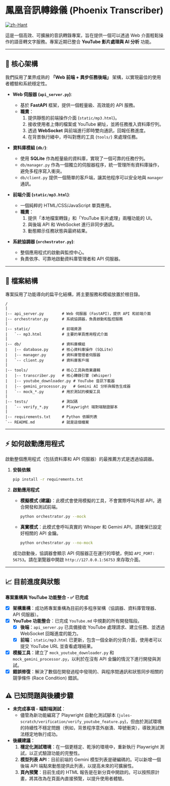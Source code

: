 # 鳳凰音訊轉錄儀 (Phoenix Transcriber)

[![zh-Hant](https://img.shields.io/badge/language-繁體中文-blue.svg)](README.md)

這是一個高效、可擴展的音訊轉錄專案，旨在提供一個可以透過 Web 介面輕鬆操作的語音轉文字服務。專案近期已整合 **YouTube 影片處理與 AI 分析** 功能。

---

## 🚀 核心架構

我們採用了業界成熟的 **「Web 前端 + 異步任務後端」** 架構，以實現最佳的使用者體驗和系統穩定性。

*   **Web 伺服器 (`api_server.py`)**:
    *   基於 **FastAPI** 框架，提供一個輕量級、高效能的 API 服務。
    *   **職責**：
        1.  提供靜態的前端操作介面 (`static/mp3.html`)。
        2.  接收使用者上傳的檔案或 YouTube 網址，並將任務推入資料庫佇列。
        3.  透過 **WebSocket** 與前端進行即時雙向通訊，回報任務進度。
        4.  在背景執行緒中，呼叫對應的工具 (`tools/`) 來處理任務。

*   **資料庫模組 (`db/`)**:
    *   使用 **SQLite** 作為輕量級的資料庫，實現了一個可靠的任務佇列。
    *   `db/manager.py` 作為一個獨立的伺服器程序，統一管理所有資料庫操作，避免多程序寫入衝突。
    *   `db/client.py` 提供一個簡單的客戶端，讓其他程序可以安全地與 `manager` 通訊。

*   **前端介面 (`static/mp3.html`)**:
    *   一個純粹的 HTML/CSS/JavaScript 單頁應用。
    *   **職責**：
        1.  提供「本地檔案轉錄」和「YouTube 影片處理」兩種功能的 UI。
        2.  與後端 API 和 WebSocket 進行非同步通訊。
        3.  動態顯示任務狀態與最終結果。

*   **系統協調器 (`orchestrator.py`)**:
    *   整個應用程式的啟動與監控中心。
    *   負責依序、可靠地啟動資料庫管理者和 API 伺服器。

---

## 📁 檔案結構

專案採用了功能導向的扁平化結構，將主要服務和模組放置於根目錄。

```
/
|
|-- api_server.py        # Web 伺服器 (FastAPI)，提供 API 和前端介面
|-- orchestrator.py      # 系統協調器，負責啟動和監控服務
|
|-- static/              # 前端資源
|   `-- mp3.html         # 主要的單頁應用程式介面
|
|-- db/                  # 資料庫模組
|   |-- database.py      # 核心資料庫操作 (SQLite)
|   |-- manager.py       # 資料庫管理者伺服器
|   `-- client.py        # 資料庫客戶端
|
|-- tools/               # 核心工具與商業邏輯
|   |-- transcriber.py   # 核心轉錄引擎 (Whisper)
|   |-- youtube_downloader.py # YouTube 音訊下載器
|   |-- gemini_processor.py   # Gemini AI 分析與報告生成器
|   `-- mock_*.py        # 用於測試的模擬工具
|
|-- tests/               # 測試碼
|   `-- verify_*.py      # Playwright 端對端驗證腳本
|
|-- requirements.txt     # Python 依賴列表
`-- README.md            # 就是這個檔案
```

---

## ⚡️ 如何啟動應用程式

啟動整個應用程式（包括資料庫和 API 伺服器）的最推薦方式是透過協調器。

1.  **安裝依賴**
    ```bash
    pip install -r requirements.txt
    ```

2.  **啟動應用程式**
    *   **模擬模式 (建議)**：此模式會使用模擬的工具，不會實際呼叫外部 API，適合開發和測試前端。
        ```bash
        python orchestrator.py --mock
        ```
    *   **真實模式**：此模式會呼叫真實的 Whisper 和 Gemini API，請確保已設定好相關的 API 金鑰。
        ```bash
        python orchestrator.py --no-mock
        ```

    成功啟動後，協調器會顯示 API 伺服器正在運行的埠號，例如 `API_PORT: 56753`。請在瀏覽器中開啟 `http://127.0.0.1:56753` 來存取介面。

---

## 📈 目前進度與狀態

**專案重構與 YouTube 功能整合 - ✅ 已完成**

*   [x] **架構重構**：成功將專案重構為目前的多程序架構（協調器、資料庫管理器、API 伺服器）。
*   [x] **YouTube 功能整合**：已完成 `YouTube.md` 中規劃的所有開發階段。
    *   [x] **後端**：`api_server.py` 已具備接收 YouTube 處理請求、建立任務、並透過 WebSocket 回報進度的能力。
    *   [x] **前端**：`static/mp3.html` 已更新，包含一個全新的分頁介面，使用者可以提交 YouTube URL 並查看處理結果。
*   [x] **模擬工具**：建立了 `mock_youtube_downloader.py` 和 `mock_gemini_processor.py`，以利於在沒有 API 金鑰的情況下進行開發與測試。
*   [x] **錯誤修復**：解決了數個在開發過程中發現的、與程序間通訊和狀態同步相關的競爭條件 (Race Condition) 錯誤。

## ⚠️ 已知問題與後續步驟

*   **未完成事項 - 端對端測試**：
    *   儘管為新功能編寫了 Playwright 自動化測試腳本 (`jules-scratch/verification/verify_youtube_feature.py`)，但由於測試環境的持續性不穩定問題（例如，背景程序意外崩潰、埠號衝突），導致測試無法穩定地執行成功。
*   **後續建議**：
    1.  **穩定化測試環境**：在一個更穩定、乾淨的環境中，重新執行 Playwright 測試，以正式驗證功能的完整性。
    2.  **模型列表 API**：目前前端的 Gemini 模型列表是硬編碼的。可以新增一個後端 API 端點來動態提供此列表，以提高未來的可擴展性。
    3.  **頁內預覽**：目前生成的 HTML 報告是在新分頁中開啟的。可以按照原計畫，將其改為在頁面內直接預覽，以提升使用者體驗。
